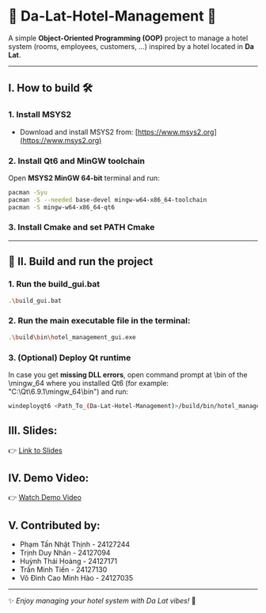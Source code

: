 # 🌿 Da-Lat-Hotel-Management 🏩  
A simple **Object-Oriented Programming (OOP)** project to manage a hotel system (rooms, employees, customers, …) inspired by a hotel located in **Da Lat**.  

---
## I. How to build 🛠

### 1. Install MSYS2  
- Download and install MSYS2 from: [https://www.msys2.org](https://www.msys2.org)  
### 2. Install Qt6 and MinGW toolchain  
Open **MSYS2 MinGW 64-bit** terminal and run:  
```bash
pacman -Syu
pacman -S --needed base-devel mingw-w64-x86_64-toolchain
pacman -S mingw-w64-x86_64-qt6
```
### 3. Install Cmake and set PATH Cmake 
---

## 🚀 II. Build and run the project
###  1. Run the build_gui.bat
``` bash
.\build_gui.bat
```
### 2. Run the main executable file in the terminal: 
``` bash
.\build\bin\hotel_management_gui.exe
```
### 3. (Optional) Deploy Qt runtime  
In case you get **missing DLL errors**, open command prompt at \bin of the \mingw_64 where you installed Qt6 (for example: "C:\Qt\6.9.1\mingw_64\bin") and run:
```bash
windeployqt6 <Path_To_(Da-Lat-Hotel-Management)>/build/bin/hotel_management_gui.exe
```

## III. Slides: 
👉 [Link to Slides](https://docs.google.com/presentation/d/1husCOQ6RZ7IZOTgnqQ_fkh6wiutEfyJs/edit?usp=sharing&ouid=104507805070612477779&rtpof=true&sd=true)

## IV. Demo Video:
👉 [Watch Demo Video](https://youtu.be/qGTo75MjVp8)

## V. Contributed by:

- Phạm Tấn Nhật Thịnh - 24127244
- Trịnh Duy Nhân - 24127094
- Huỳnh Thái Hoàng - 24127171
- Trần Minh Tiến - 24127130
- Võ Đình Cao Minh Hào - 24127035


---
✨ *Enjoy managing your hotel system with Da Lat vibes!* 🌸
